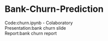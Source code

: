 # Bank-Churn-Prediction

Code:churn.ipynb - Colaboratory  <br>
Presentation:bank churn slide  
Report:bank churn report
